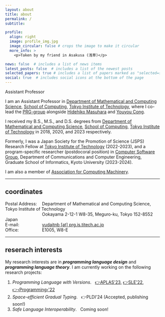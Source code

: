 ```yaml
---
layout: about
title: about
permalink: /
subtitle:

profile:
  align: right
  image: profile_img.jpg
  image_circular: false # crops the image to make it circular
  more_info: >
    <p>Taken by my friend in Asakusa (浅草)</p>

news: false  # includes a list of news items
latest_posts: false  # includes a list of the newest posts
selected_papers: true # includes a list of papers marked as "selected={true}"
social: true  # includes social icons at the bottom of the page
---
```

Assistant Professor

I am an Assistant Professor in [Department of Mathematical and Computing Science](https://educ.titech.ac.jp/is/eng/), [School of Computing](https://www.titech.ac.jp/english/about/organization/schools/organization04), [Tokyo Institute of Technology](https://www.titech.ac.jp/english), where I co-lead the [PRG-group](http://prg.is.titech.ac.jp/) alongside [Hidehiko Masuhara](https://prg.is.titech.ac.jp/people/masuhara/) and [Youyou Cong](https://sites.google.com/site/youyoucong212/).

I received my B.S., M.S., and D.S. degrees from [Department of Mathematical and Computing Science](https://educ.titech.ac.jp/is/eng/), [School of Computing](https://www.titech.ac.jp/english/about/organization/schools/organization04), [Tokyo Institute of Technology](https://www.titech.ac.jp/english) in 2018, 2020, and 2023 respectively.

Formerly, I was a Japan Society for the Promotion of Science (JSPS) Research Fellow at [Tokyo Institute of Technology](https://www.titech.ac.jp/english) (2022-2023), and a program-specific researcher (postdocoral position) in [Computer Software Group](https://www.fos.kuis.kyoto-u.ac.jp/index.html.en), Department of Communications and Computer Engineering, Graduate School of Informatics, Kyoto University (2023-2024).

I am also a member of [Association for Computing Machinery](https://www.acm.org/).

<hr>

## coordinates

<span style="width: 120px; display: inline-block">Postal Address:</span>Department of Mathematical and Computing Science, Tokyo Institute of Technology<br>
<span style="width: 120px; display: inline-block">               </span>Ookayama 2-12-1 W8-35, Meguro-ku, Tokyo 152-8552 Japan<br>
<span style="width: 120px; display: inline-block">E-mail:</span><a href="mailto:yudaitnb@prg.is.titech.ac.jp">yudaitnb [at] prg.is.titech.ac.jp</a><br>
<span style="width: 120px; display: inline-block">Office:</span>E1005, W8-E<br>

<hr>

## reserach interests
My research interests are in <b><i>programming language design</i></b> and <b><i>programming language theory</i></b>.
I am currently working on the following research projects:
1. <i>Programming Language with Versions</i>. &nbsp; [👉APLAS'23](https://link.springer.com/chapter/10.1007/978-981-99-8311-7_1), [👉SLE'22](https://dl.acm.org/doi/10.1145/3567512.3567531), [👉‹Programming›'22](https://programming-journal.org/2022/6/5/)
2. <i>Space-efficient Gradual Typing</i>. &nbsp; 👉PLDI'24 (Accepted, publishing soon!)
3. <i>Safe Language Interoperability</i>. &nbsp; Coming soon!

<!-- 
Write your biography here. Tell the world about yourself. Link to your favorite [subreddit](http://reddit.com). You can put a picture in, too. The code is already in, just name your picture `prof_pic.jpg` and put it in the `img/` folder.

Put your address / P.O. box / other info right below your picture. You can also disable any of these elements by editing `profile` property of the YAML header of your `_pages/about.md`. Edit `_bibliography/papers.bib` and Jekyll will render your [publications page](/al-folio/publications/) automatically.

Link to your social media connections, too. This theme is set up to use [Font Awesome icons](https://fontawesome.com/) and [Academicons](https://jpswalsh.github.io/academicons/), like the ones below. Add your Facebook, Twitter, LinkedIn, Google Scholar, or just disable all of them.
-->